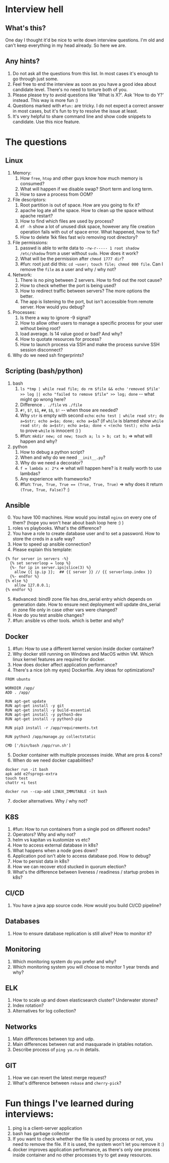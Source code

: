 # Interview hell

## What's this?
One day I thought it'd be nice to write down interview questions. I'm old and can't keep everything in my head already. So here we are.

## Any hints?
1. Do not ask all the questions from this list. In most cases it's enough to go through just some.
2. Feel free to end the interview as soon as you have a good idea about candidate level. There's no need to torture both of you.
3. Please please try to avoid questions like 'What is X?'. Ask 'How to do Y?' instead. This way is more fun :)
4. Questions marked with `#fun:` are tricky. I do not expect a correct answer in most cases, but it's fun to try to resolve the issue at least.
5. It's very helpful to share command line and show code snippets to candidate. Use this nice feature.

# The questions

## Linux
1. Memory:
    1. How `free`, `htop` and other guys know how much memory is consumed?
    2. What will happen if we disable swap? Short term and long term.
    3. How to save a process from OOM?
2. File descriptors:
    1. Root partition is out of space. How are you going to fix it?
    2. apache log ate all the space. How to clean up the space without apache restart?
    3. How to find which files are used by process?
    4. `df -h` show a lot of unused disk space, however any file creation operation fails with out of space error. What happened, how to fix?
    5. How to delete 1kk files fast w/o removing root directory?
3. File permissions:
    1. passwd is able to write data to `-rw-r----- 1 root shadow /etc/shadow` from a user without `sudo`. How does it work?
    2. What will be the permission after `chmod 1777 dir`?
    3. #fun: root just did this: `cd ~user; touch file; chmod 000 file`. Can I remove the `file` as a user and why / why not?
4. Network: 
    1. There is no ping between 2 servers. How to find out the root cause?
    2. How to check whether the port is being used?
    3. How to redirect traffic between servers? The more options the better.
    4. The app is listening to the port, but isn't accessible from remote server. How would you debug?
5. Processes:
    1. Is there a way to ignore -9 signal?
    2. How to allow other users to manage a specific process for your user without being root?
    3. load average. Is 14 value good or bad? And why?
    4. How to quotate resources for process?
    5. How to launch process via SSH and make the process survive SSH session disconnect?
7. Why do we need ssh fingerprints?

## Scripting (bash/python)
1. bash
    1. `ls *tmp | while read file; do rm $file && echo 'removed $file' >> log || echo "failed to remove $file" >> log; done` -- what might go wrong here?
    2. Difference `. ./file` vs `./file`
    3. `#!`, `$?`, `$1`, `##`, `$$`, `$!` -- when those are needed?
    4. Why `str` is empty with second `echo`: `echo test | while read str; do a=$str; echo a=$a; done; echo a=$a`? (if `while` is blamed show `while read str; do a=$str; echo a=$a; done < <(echo test); echo a=$a` to prove `while` is innocent :) )
    5. #fun: `mkdir new; cd new; touch a; ls > b; cat b;` => what will happen and why?
2. python
    1. How to debug a python script?
    2. When and why do we need `__init__.py`?
    3. Why do we need a decorator?
    4. `f = lambda x: 2*x` => what will happen here? is it really worth to use lambdas?
    5. Any experience with frameworks?
    6. #fun: `True, True, True == (True, True, True)` => why does it return `(True, True, False)`? :)

## Ansible
0. You have 100 machines. How would you install `nginx` on every one of them? (hope you won't hear about bash loop here :) )
1. roles vs playbooks. What's the difference?
2. You have a role to create database user and to set a password. How to store the creds in a safe way?
3. How to speed up ansible connection?
4. Please explain this template:
```
{% for server in servers -%}
  {% set serverloop = loop %}
  {%- for ip in server.ips|slice(3) %}
    allow {{ ip.ip }};  ## {{ server }} // {{ serverloop.index }}
  {%- endfor %}
{% else %}
    allow 127.0.0.1;
{% endfor %}
```
5. #advanced: bind9 zone file has dns_serial entry which depends on generation date. How to ensure next deployment will update dns_serial in zone file only in case other vars were changed?
5. How do you test ansible changes?
6. #fun: ansible vs other tools. which is better and why?

## Docker
1. #fun: How to use a different kernel version inside docker container?
2. Why docker still running on Windows and MacOS within VM. Which linux kernel features are required for docker.
3. How does docker affect application performance?
4. There's a nice (oh my eyes) Dockerfile. Any ideas for optimizations?
```
FROM ubuntu

WORKDIR /app/
ADD . /app/

RUN apt-get update 
RUN apt-get install -y git
RUN apt-get install -y build-essential
RUN apt-get install -y python3-dev
RUN apt-get install -y python3-pip

RUN pip3 install -r /app/requirements.txt

RUN python3 /app/manage.py collectstatic

CMD ['/bin/bash /app/run.sh']
```
5. Docker container with multiple processes inside. What are pros & cons?
6. When do we need docker capabilities?
```
docker run -it bash
apk add e2fsprogs-extra
touch test
chattr +i test

docker run --cap-add LINUX_IMMUTABLE -it bash
```
7. docker alternatives. Why / why not?

## K8S
1. #fun: How to run containers from a single pod on different nodes?
2. Operators? Why and why not?
3. helm vs kapitan vs kustomize vs etc?
4. How to access external database in k8s?
5. What happens when a node goes down?
6. Application pod isn't able to access database pod. How to debug?
7. How to persist data in k8s?
8. How we can recover etcd stucked in quorum election?
9. What's the difference between liveness / readiness / startup probes in k8s?

## CI/CD
1. You have a java app source code. How would you build CI/CD pipeline?

## Databases
1. How to ensure database replication is still alive? How to monitor it?

## Monitoring
1. Which monitoring system do you prefer and why?
2. Which monitoring system you will choose to monitor 1 year trends and why?

## ELK
1. How to scale up and down elasticsearch cluster? Underwater stones?
2. Index rotation?
3. Alternatives for log collection?

## Networks
1. Main differences between tcp and udp.
2. Main differences between nat and masquarade in iptables notation.
3. Describe process of `ping ya.ru` in details.

## GIT
1. How we can revert the latest merge request?
2. What's difference between `rebase` and `cherry-pick`?

# Fun things I've learned during interviews:
1. ping is a client-server application
2. bash has garbage collector
3. If you want to check whether the file is used by process or not, you need to remove the file. If it is used, the system won't let you remove it :)
4. docker improves application performance, as there's only one process inside container and no other processes try to get away resources.
